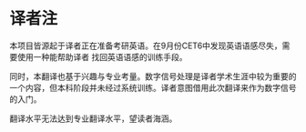 # 译者注

本项目皆源起于译者正在准备考研英语。在9月份CET6中发现英语语感尽失，需要使用一种能帮助译者 找回英语语感的训练手段。

同时，本翻译也基于兴趣与专业考量。数字信号处理是译者学术生涯中较为重要的一个内容，但本科阶段并未经过系统训练。译者意图借用此次翻译来作为数字信号的入门。

翻译水平无法达到专业翻译水平，望读者海涵。


